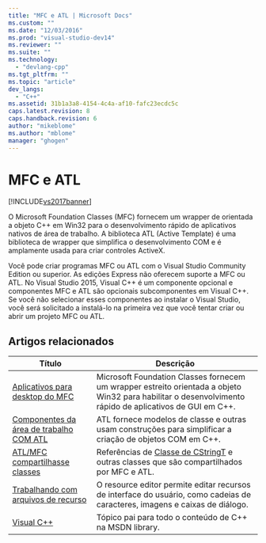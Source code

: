 ```yaml
---
title: "MFC e ATL | Microsoft Docs"
ms.custom: ""
ms.date: "12/03/2016"
ms.prod: "visual-studio-dev14"
ms.reviewer: ""
ms.suite: ""
ms.technology: 
  - "devlang-cpp"
ms.tgt_pltfrm: ""
ms.topic: "article"
dev_langs: 
  - "C++"
ms.assetid: 31b1a3a8-4154-4c4a-af10-fafc23ecdc5c
caps.latest.revision: 8
caps.handback.revision: 6
author: "mikeblome"
ms.author: "mblome"
manager: "ghogen"
---
```

# MFC e ATL
[!INCLUDE[vs2017banner](../assembler/inline/includes/vs2017banner.md)]

O Microsoft Foundation Classes \(MFC\) fornecem um wrapper de orientada a objeto C\+\+ em Win32 para o desenvolvimento rápido de aplicativos nativos de área de trabalho. A biblioteca ATL \(Active Template\) é uma biblioteca de wrapper que simplifica o desenvolvimento COM e é amplamente usada para criar controles ActiveX.  
  
 Você pode criar programas MFC ou ATL com o Visual Studio Community Edition ou superior. As edições Express não oferecem suporte a MFC ou ATL. No Visual Studio 2015, Visual C\+\+ é um componente opcional e componentes MFC e ATL são opcionais subcomponentes em Visual C\+\+. Se você não selecionar esses componentes ao instalar o Visual Studio, você será solicitado a instalá\-lo na primeira vez que você tentar criar ou abrir um projeto MFC ou ATL.  
  
## Artigos relacionados  
  
|Título|Descrição|  
|------------|---------------|  
|[Aplicativos para desktop do MFC](../mfc/mfc-desktop-applications.md)|Microsoft Foundation Classes fornecem um wrapper estreito orientada a objeto Win32 para habilitar o desenvolvimento rápido de aplicativos de GUI em C\+\+.|  
|[Componentes da área de trabalho COM ATL](../atl/atl-com-desktop-components.md)|ATL fornece modelos de classe e outras usam construções para simplificar a criação de objetos COM em C\+\+.|  
|[ATL\/MFC compartilhasse classes](../atl-mfc-shared/atl-mfc-shared-classes.md)|Referências de [Classe de CStringT](../atl-mfc-shared/reference/cstringt-class.md) e outras classes que são compartilhados por MFC e ATL.|  
|[Trabalhando com arquivos de recurso](../mfc/working-with-resource-files.md)|O resource editor permite editar recursos de interface do usuário, como cadeias de caracteres, imagens e caixas de diálogo.|  
|[Visual C\+\+](../top/visual-cpp-in-visual-studio-2015.md)|Tópico pai para todo o conteúdo de C\+\+ na MSDN library.|